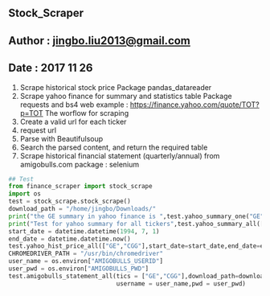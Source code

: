 ## Stock_Scraper
## Author : jingbo.liu2013@gmail.com
## Date : 2017 11 26
1. Scrape historical stock price
    Package  pandas_datareader
2. Scrape yahoo finance for summary and statistics table
    Package requests and bs4
    web example : https://finance.yahoo.com/quote/TOT?p=TOT
The worflow for scraping
  1. Create a valid url for each ticker
  2. request url
  3. Parse with Beautifulsoup
  4. Search the parsed content, and return the required table
3. Scrape historical financial statement (quarterly/annual) from amigobulls.com
   package : selenium

``` python
## Test 
from finance_scraper import stock_scrape
import os
test = stock_scrape.stock_scrape()
download_path = "/home/jingbo/Downloads/"
print("the GE summary in yahoo finance is ",test.yahoo_summary_one("GE")) ## Test for yahoo_summary
print("Test for yahoo summary for all tickers",test.yahoo_summary_all(["TOT", "GE"]))
start_date = datetime.datetime(1994, 7, 1)
end_date = datetime.datetime.now()
test.yahoo_hist_price_all(["GE","CGG"],start_date=start_date,end_date=end_date,folder=download_path)
CHROMEDRIVER_PATH = "/usr/bin/chromedriver"
user_name = os.environ["AMIGOBULLS_USERID"]
user_pwd = os.environ["AMIGOBULLS_PWD"]
test.amigobulls_statement_all(tics = ["GE","CGG"],download_path=download_path,chromedriver_path=CHROMEDRIVER_PATH,
                              username = user_name,pwd = user_pwd)
```                              
